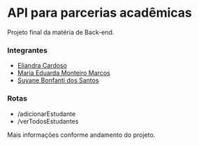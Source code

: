 # API para parcerias acadêmicas
Projeto final da matéria de Back-end. 

### Integrantes
- [Eliandra Cardoso](https://github.com/ardnaile)
- [Maria Eduarda Monteiro Marcos](https://github.com/Guna-ME)
- [Suyane Bonfanti dos Santos](https://github.com/suyane924)

### Rotas
- /adicionarEstudante
- /verTodosEstudantes


Mais informações conforme andamento do projeto.
